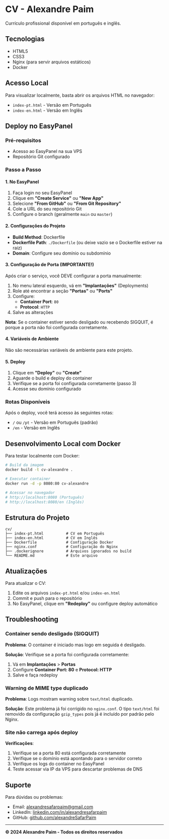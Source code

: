 # CV - Alexandre Paim

Currículo profissional disponível em português e inglês.

## Tecnologias

- HTML5
- CSS3
- Nginx (para servir arquivos estáticos)
- Docker

## Acesso Local

Para visualizar localmente, basta abrir os arquivos HTML no navegador:
- `index-pt.html` - Versão em Português
- `index-en.html` - Versão em Inglês

## Deploy no EasyPanel

### Pré-requisitos

- Acesso ao EasyPanel na sua VPS
- Repositório Git configurado

### Passo a Passo

#### 1. No EasyPanel

1. Faça login no seu EasyPanel
2. Clique em **"Create Service"** ou **"New App"**
3. Selecione **"From GitHub"** ou **"From Git Repository"**
4. Cole a URL do seu repositório Git
5. Configure o branch (geralmente `main` ou `master`)

#### 2. Configurações do Projeto

- **Build Method**: Dockerfile
- **Dockerfile Path**: `./Dockerfile` (ou deixe vazio se o Dockerfile estiver na raiz)
- **Domain**: Configure seu domínio ou subdomínio

#### 3. Configuração de Porta (IMPORTANTE!)

Após criar o serviço, você DEVE configurar a porta manualmente:

1. No menu lateral esquerdo, vá em **"Implantações"** (Deployments)
2. Role até encontrar a seção **"Portas"** ou **"Ports"**
3. Configure:
   - **Container Port**: `80`
   - **Protocol**: `HTTP`
4. Salve as alterações

**Nota**: Se o container estiver sendo desligado ou recebendo SIGQUIT, é porque a porta não foi configurada corretamente.

#### 4. Variáveis de Ambiente

Não são necessárias variáveis de ambiente para este projeto.

#### 5. Deploy

1. Clique em **"Deploy"** ou **"Create"**
2. Aguarde o build e deploy do container
3. Verifique se a porta foi configurada corretamente (passo 3)
4. Acesse seu domínio configurado

### Rotas Disponíveis

Após o deploy, você terá acesso às seguintes rotas:

- `/` ou `/pt` - Versão em Português (padrão)
- `/en` - Versão em Inglês

## Desenvolvimento Local com Docker

Para testar localmente com Docker:

```bash
# Build da imagem
docker build -t cv-alexandre .

# Executar container
docker run -d -p 8080:80 cv-alexandre

# Acessar no navegador
# http://localhost:8080 (Português)
# http://localhost:8080/en (Inglês)
```

## Estrutura do Projeto

```
cv/
├── index-pt.html          # CV em Português
├── index-en.html          # CV em Inglês
├── Dockerfile             # Configuração Docker
├── nginx.conf             # Configuração do Nginx
├── .dockerignore          # Arquivos ignorados no build
└── README.md              # Este arquivo
```

## Atualizações

Para atualizar o CV:

1. Edite os arquivos `index-pt.html` e/ou `index-en.html`
2. Commit e push para o repositório
3. No EasyPanel, clique em **"Redeploy"** ou configure deploy automático

## Troubleshooting

### Container sendo desligado (SIGQUIT)

**Problema**: O container é iniciado mas logo em seguida é desligado.

**Solução**: Verifique se a porta foi configurada corretamente:
1. Vá em **Implantações** > **Portas**
2. Configure **Container Port: 80** e **Protocol: HTTP**
3. Salve e faça redeploy

### Warning de MIME type duplicado

**Problema**: Logs mostram warning sobre `text/html` duplicado.

**Solução**: Este problema já foi corrigido no `nginx.conf`. O tipo `text/html` foi removido da configuração `gzip_types` pois já é incluído por padrão pelo Nginx.

### Site não carrega após deploy

**Verificações**:
1. Verifique se a porta 80 está configurada corretamente
2. Verifique se o domínio está apontando para o servidor correto
3. Verifique os logs do container no EasyPanel
4. Teste acessar via IP da VPS para descartar problemas de DNS

## Suporte

Para dúvidas ou problemas:
- Email: alexandresafarpaim@gmail.com
- LinkedIn: [linkedin.com/in/alexandresafarpaim](https://linkedin.com/in/alexandresafarpaim)
- GitHub: [github.com/alexandreSafarPaim](https://github.com/alexandreSafarPaim)

---

**© 2024 Alexandre Paim - Todos os direitos reservados**
